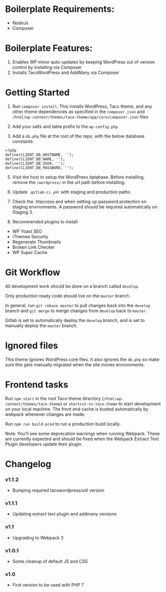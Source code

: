 # Boilerplate Requirements:

* NodeJs
* Composer

# Boilerplate Features:

1. Enables WP minor auto-updates by keeping WordPress out of version control by installing via Composer
2. Installs TacoWordPress and AddMany via Composer

# Getting Started

1. Run `composer install`.  This installs WordPress, Taco theme, and any other theme dependencies as specified in the `composer.json` and `/html/wp-content/themes/taco-theme/app/core/composer.json` files

3. Add your salts and table prefix to the `wp-config.php`

4. Add a `db.php` file at the root of the repo, with the below database constants:

```
<?php
define(CLIENT_DB_HOSTNAME, '');
define(CLIENT_DB_NAME, '');
define(CLIENT_DB_USER, '');
define(CLIENT_DB_PASSWORD, '');
```

5. Visit the host to setup the WordPress database. Before installing, remove the `/wordpress/` in the url path before installing.

5. Update `.gitlab-ci.yml` with staging and production paths

6. Check the .htaccess and when setting up password protection on staging environments. A password should be required automatically on Staging 3.

7. Recommended plugins to install

* WP Yoast SEO
* iThemes Security
* Regenerate Thumbnails
* Broken Link Checker
* WP Super Cache

# Git Workflow

All development work should be done on a branch called `develop`.

Only production ready code should live on the `master` branch.

In general, run `git rebase master` to pull changes back into the `develop` branch and `git merge` to merge changes from `develop` back to `master`.

Gitlab is set to automatically deploy the `develop` branch, and is set to manually deploy the `master` branch.


# Ignored files

This theme ignores WordPress core files. It also ignores the `db.php` so make sure this gets manually migrated when the site moves environments.

# Frontend tasks

Run `npm start` in the root Taco theme directory (`/html/wp-content/themes/taco-theme`) or `shortcut-to-taco-theme` to start development on your local machine. The front end cache is busted automatically by webpack whenever changes are made.

Run `npm run build-prod` to run a production build locally.

Note: You'll see some deprecation warnings when running Webpack. These are currently expected and should be fixed when the Webpack Extract Text Plugin developers update their plugin.

# Changelog

### v1.1.2
* Bumping required tacowordpress/util version

### v1.1.1
* Updating extract text plugin and addmany versions

### v1.1
* Upgrading to Webpack 3

### v1.0.1
* Some cleanup of default JS and CSS

### v1.0
* First version to be used with PHP 7